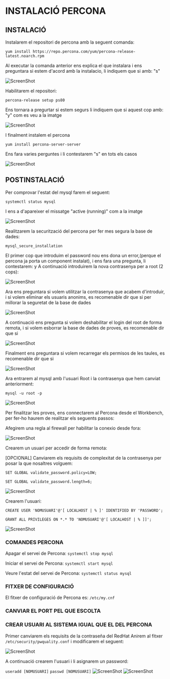# INSTALACIÓ PERCONA

## INSTALACIÓ

Instalarem el repositori de percona amb la seguent comanda:

`yum install https://repo.percona.com/yum/percona-release-latest.noarch.rpm`

Al executar la comanda anterior ens explica el que instalara i ens preguntara si estem d'acord amb la instalacio, li indiquem que si amb: "s"

![ScreenShot](imgs/percona.png)

Habilitarem el repositori:

`percona-release setup ps80`

Ens tornara a pregurtar si estem segurs li indiquem que si aquest cop amb: "y" com es veu a la imatge

![ScreenShot](imgs/habilitar_repositori_percona.png)

I finalment instalem el percona

`yum install percona-server-server`

Ens fara varies perguntes i li contestarem "s" en tots els casos

![ScreenShot](imgs/instalar_percona.png)

## POSTINSTALACIÓ

Per comprovar l'estat del mysql farem el seguent:

`systemctl status mysql`

I ens a d'apareixer el missatge "active (running)" com a la imatge

![ScreenShot](imgs/systemctl_mysql.png)

Realitzarem la securització del percona per fer mes segura la base de dades:

`mysql_secure_installation`

El primer cop que introduim el password nou ens dona un error,(perque el percona ja porta un component instalat), i ens fara una pregunta, li contestarem: y
A continuació introduirem la nova contrasenya per a root (2 cops):

![ScreenShot](imgs/percona_securitzacio.png)

Ara ens preguntara si volem utilitzar la contrasenya que acabem d'introduir, i si volem eliminar els usuaris anonims, es recomenable dir que si per millorar la seguretat de la base de dades

![ScreenShot](imgs/percona_securitzacio1.png)

A continuació ens pregunta si volem deshabilitar el login del root de forma remota, i si volem esborrar la base de dades de proves, es recomenable dir que si

![ScreenShot](imgs/percona_securitzacio2.png)

Finalment ens preguntara si volem recarregar els permisos de les taules, es recomenable dir que si

![ScreenShot](imgs/percona_securitzacio3.png)

Ara entrarem al mysql amb l'usuari Root i la contrasenya que hem canviat anteriorment:

`mysql -u root -p`

![ScreenShot](imgs/login_root.png)

Per finalitzar les proves, ens connectarem al Percona desde el Workbench, per fer-ho haurem de realitzar els seguents passos:

Afegirem una regla al firewall per habilitar la conexio desde fora:

![ScreenShot](imgs/regla_firewall.png)

Crearem un usuari per accedir de forma remota:

[OPCIONAL] Canviarem els requisits de complexitat de la contrasenya per posar la que nosaltres volguem:

`SET GLOBAL validate_password.policy=LOW;`

`SET GLOBAL validate_password.length=6;`

![ScreenShot](imgs/requisits_password.png)

Crearem l'usuari:

`CREATE USER 'NOMUSUARI'@'[ LOCALHOST | % ]' IDENTIFIED BY 'PASSWORD';`

`GRANT ALL PRIVILEGES ON *.* TO 'NOMUSUARI'@'[ LOCALHOST | % ]]';`

![ScreenShot](imgs/crear_usuari.png)

### COMANDES PERCONA

Apagar el servei de Percona:
`systemctl stop mysql`

Iniciar el servei de Percona:
`systemctl start mysql`

Veure l'estat del servei de Percona:
`systemctl status mysql`

### FITXER DE CONFIGURACIÓ

El fitxer de configuració de Percona es:
`/etc/my.cnf`

### CANVIAR EL PORT PEL QUE ESCOLTA



### CREAR USUARI AL SISTEMA IGUAL QUE EL DEL PERCONA

Primer canviarem els requisits de la contraseña del RedHat
Anirem al fitxer `/etc/security/pwquality.conf` i modificarem el seguent:

![ScreenShot](imgs/requisits_password_redhat.png)

A continuació crearem l'usuari i li asignarem un password:

`useradd [NOMUSUARI]`
`passwd [NOMUSUARI]`
![ScreenShot](imgs/crear_usuari_asix_SO.png)
![ScreenShot](imgs/cambiar_contra_asix_SO.png)